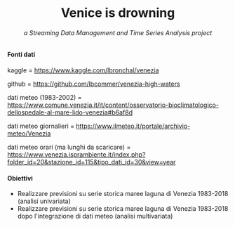 <h1 align = "center">Venice is drowning</h1>
<h6 align = "center">a Streaming Data Management and Time Series Analysis project</h6>

<h4>Fonti dati</h4>

kaggle = https://www.kaggle.com/lbronchal/venezia

github = https://github.com/lbcommer/venezia-high-waters

dati meteo (1983-2002) = https://www.comune.venezia.it/it/content/osservatorio-bioclimatologico-dellospedale-al-mare-lido-venezia#b6af8d

dati meteo giornalieri = https://www.ilmeteo.it/portale/archivio-meteo/Venezia

dati meteo orari (ma lunghi da scaricare) = https://www.venezia.isprambiente.it/index.php?folder_id=20&stazione_id=115&tipo_dati_id=30&view=year

<h4>Obiettivi</h4>

<ul>
<li>Realizzare previsioni su serie storica maree laguna di Venezia 1983-2018 (analisi univariata)</li>
<li>Realizzare previsioni su serie storica maree laguna di Venezia 1983-2018 dopo l'integrazione di dati meteo (analisi multivariata)</li>
</ul>